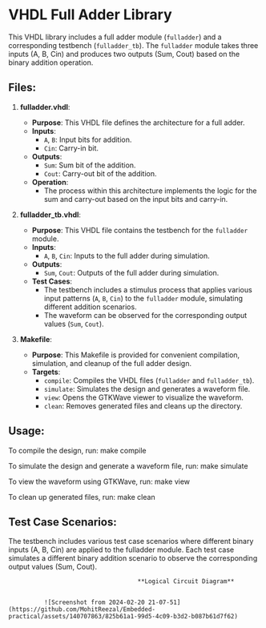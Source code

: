 # VHDL Full Adder Library

This VHDL library includes a full adder module (`fulladder`) and a corresponding testbench (`fulladder_tb`). The `fulladder` module takes three inputs (A, B, Cin) and produces two outputs (Sum, Cout) based on the binary addition operation.

## Files:

1. **fulladder.vhdl**:
   - **Purpose**: This VHDL file defines the architecture for a full adder.
   - **Inputs**:
     - `A`, `B`: Input bits for addition.
     - `Cin`: Carry-in bit.
   - **Outputs**:
     - `Sum`: Sum bit of the addition.
     - `Cout`: Carry-out bit of the addition.
   - **Operation**:
     - The process within this architecture implements the logic for the sum and carry-out based on the input bits and carry-in.

2. **fulladder_tb.vhdl**:
   - **Purpose**: This VHDL file contains the testbench for the `fulladder` module.
   - **Inputs**:
     - `A`, `B`, `Cin`: Inputs to the full adder during simulation.
   - **Outputs**:
     - `Sum`, `Cout`: Outputs of the full adder during simulation.
   - **Test Cases**:
     - The testbench includes a stimulus process that applies various input patterns (`A`, `B`, `Cin`) to the `fulladder` module, simulating different addition scenarios.
     - The waveform can be observed for the corresponding output values (`Sum`, `Cout`).

3. **Makefile**:
   - **Purpose**: This Makefile is provided for convenient compilation, simulation, and cleanup of the full adder design.
   - **Targets**:
     - `compile`: Compiles the VHDL files (`fulladder` and `fulladder_tb`).
     - `simulate`: Simulates the design and generates a waveform file.
     - `view`: Opens the GTKWave viewer to visualize the waveform.
     - `clean`: Removes generated files and cleans up the directory.

## Usage:

To compile the design, run:
    make compile

To simulate the design and generate a waveform file, run:
    make simulate

To view the waveform using GTKWave, run:
    make view

To clean up generated files, run:
    make clean

## Test Case Scenarios:
The testbench includes various test case scenarios where different binary inputs (A, B, Cin) are applied to the fulladder module.
Each test case simulates a different binary addition scenario to observe the corresponding output values (Sum, Cout).

                                        **Logical Circuit Diagram**


              ![Screenshot from 2024-02-20 21-07-51](https://github.com/MohitReezal/Embedded-practical/assets/140707863/825b61a1-99d5-4c09-b3d2-b087b61d7f62)
 
